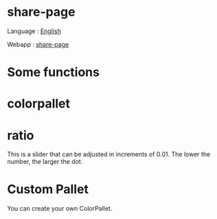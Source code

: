 # share-page
Language : [English](README.md)

Webapp   : [share-page](https://share-page.streamlit.app)

# Some functions

# colorpallet

# ratio
This is a slider that can be adjusted in increments of 0.01. The lower the number, the larger the dot.

# Custom Pallet
You can create your own ColorPallet.  

 


